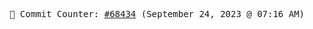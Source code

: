 <p align="center">
    <samp>
        📮 Commit Counter: <a href="https://github.com/Javascript-void0/Javascript-void0/commits/main">#68434</a> (September 24, 2023 @ 07:16 AM)
    </samp>
</p>